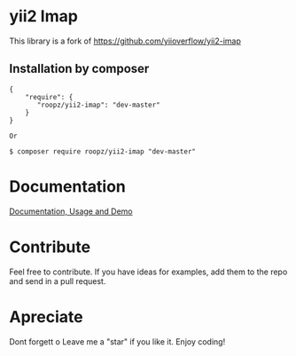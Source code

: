 yii2 Imap
==========
This library is a fork of https://github.com/yiioverflow/yii2-imap

Installation by composer
------------
```composer
{
    "require": {
       "roopz/yii2-imap": "dev-master"
    }
}

Or

$ composer require roopz/yii2-imap "dev-master"
```

# Documentation
[Documentation, Usage and Demo](http://yiioverflow.com/yii2-imap)

# Contribute
Feel free to contribute. If you have ideas for examples, add them to the repo and send in a pull request.

# Apreciate
Dont forgett o Leave me a "star" if you like it. Enjoy coding!
